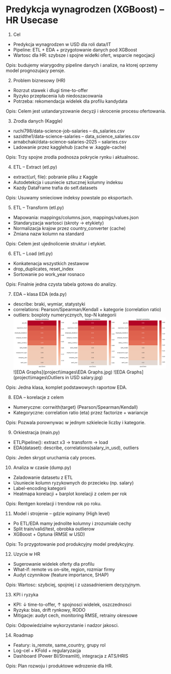 # Predykcja wynagrodzen (XGBoost) – HR Usecase

1. Cel
- Predykcja wynagrodzen w USD dla roli data/IT
- Pipeline: ETL + EDA + przygotowanie danych pod XGBoost
- Wartosc dla HR: szybsze i spojne widełki ofert, wsparcie negocjacji

Opis: budujemy wiarygodny pipeline danych i analize, na ktorej oprzemy model prognozujacy pensje.

2. Problem biznesowy (HR)
- Rozrzut stawek i dlugi time-to-offer
- Ryzyko przepłacenia lub niedoszacowania
- Potrzeba: rekomendacja widelek dla profilu kandydata

Opis: Celem jest ustandaryzowanie decyzji i skrocenie procesu ofertowania.

3. Zrodla danych (Kaggle)
- ruchi798/data-science-job-salaries – ds_salaries.csv
- sazidthe1/data-science-salaries – data_science_salaries.csv
- arnabchaki/data-science-salaries-2025 – salaries.csv
- Ladowanie przez kagglehub (cache w .kaggle-cache)

Opis: Trzy spojne zrodla podnosza pokrycie rynku i aktualnosc.

4. ETL – Extract (etl.py)
- extract(url, file): pobranie pliku z Kaggle
- Autodetekcja i usuniecie sztucznej kolumny indeksu
- Kazdy DataFrame trafia do self.datasets

Opis: Usuwamy smieciowe indeksy powstale po eksportach.

5. ETL – Transform (etl.py)
- Mapowania: mappings/columns.json, mappings/values.json
- Standaryzacja wartosci (skroty -> etykiety)
- Normalizacja krajow przez country_converter (cache)
- Zmiana nazw kolumn na standard

Opis: Celem jest ujednolicenie struktur i etykiet.

6. ETL – Load (etl.py)
- Konkatenacja wszystkich zestawow
- drop_duplicates, reset_index
- Sortowanie po work_year rosnaco

Opis: Finalnie jedna czysta tabela gotowa do analizy.

7. EDA – klasa EDA (eda.py)
- describe: braki, wymiar, statystyki
- correlations: Pearson/Spearman/Kendall + kategorie (correlation ratio)
- outliers: boxploty numerycznych, top-N kategorii
![EDA Graphs](project\images\Coleration.jpg)
![EDA Graphs](project\images\EDA Graphs.jpg)
![EDA Graphs](project\images\Outliers in USD salary.jpg)

Opis: Jedna klasa, komplet podstawowych raportow EDA.

8. EDA – korelacje z celem
- Numeryczne: corrwith(target) (Pearson/Spearman/Kendall)
- Kategoryczne: correlation ratio (eta) przez factorize + wariancje

Opis: Pozwala porownywac w jednym szkielecie liczby i kategorie.

9. Orkiestracja (main.py)
- ETLPipeline(): extract x3 -> transform -> load
- EDA(dataset): describe, correlations(salary_in_usd), outliers

Opis: Jeden skrypt uruchamia caly proces.

10. Analiza w czasie (dump.py)
- Zaladowanie datasetu z ETL
- Usuniecie kolumn ryzykownych do przecieku (np. salary)
- Label-encoding kategorii
- Heatmapa korelacji + barplot korelacji z celem per rok

Opis: Rentgen korelacji i trendow rok po roku.

11. Model i strojenie – gdzie wpinamy (High level)
- Po ETL/EDA mamy jednolite kolumny i zrozumiale cechy
- Split train/valid/test, obrobka outlierow
- XGBoost + Optuna (RMSE w USD)

Opis: To przygotowanie pod produkcyjny model predykcyjny.

12. Uzycie w HR
- Sugerowanie widelek oferty dla profilu
- What-if: remote vs on-site, region, rozmiar firmy
- Audyt czynnikow (feature importance, SHAP)

Opis: Wartosc: szybciej, spojniej i z uzasadnieniem decyzyjnym.

13. KPI i ryzyka
- KPI: ↓ time-to-offer, ↑ spojnosci widelek, oszczednosci
- Ryzyka: bias, drift rynkowy, RODO
- Mitigacje: audyt cech, monitoring RMSE, retrainy okresowe

Opis: Odpowiedzialne wykorzystanie i nadzor jakosci.

14. Roadmap
- Featury: is_remote, same_country, grupy rol
- Log-cel + KFold + regularyzacja
- Dashboard (Power BI/Streamlit), integracja z ATS/HRIS

Opis: Plan rozwoju i produktowe wdrozenie dla HR.
